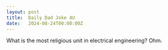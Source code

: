 ```yaml
---
layout: post
title:  Daily Dad Joke 4U
date:   2024-08-24T00:00:00Z
---
```

What is the most religious unit in electrical engineering? Ohm.
